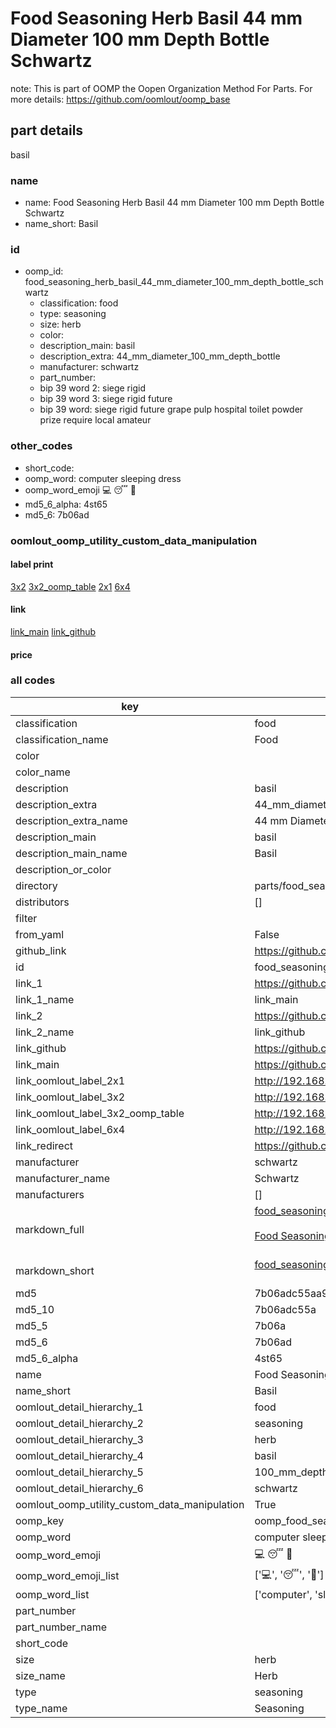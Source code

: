 # Food Seasoning Herb Basil 44 mm Diameter 100 mm Depth Bottle Schwartz  

note: This is part of OOMP the Oopen Organization Method For Parts. For more details: https://github.com/oomlout/oomp_base

##  part details
  



basil



### name
* name: Food Seasoning Herb Basil 44 mm Diameter 100 mm Depth Bottle Schwartz
* name_short: Basil
### id
* oomp_id: food_seasoning_herb_basil_44_mm_diameter_100_mm_depth_bottle_schwartz
  * classification: food
  * type: seasoning
  * size: herb
  * color: 
  * description_main: basil
  * description_extra: 44_mm_diameter_100_mm_depth_bottle
  * manufacturer: schwartz
  * part_number: 
  * bip 39 word 2: siege rigid
  * bip 39 word 3: siege rigid future
  * bip 39 word: siege rigid future grape pulp hospital toilet powder prize require local amateur

### other_codes
* short_code: 
* oomp_word: computer sleeping dress
* oomp_word_emoji :computer: :sleeping: :dress:
* md5_6_alpha: 4st65
* md5_6: 7b06ad






### oomlout_oomp_utility_custom_data_manipulation
#### label print
[3x2](http://192.168.1.245:1112/?label=oomp%204st65)
[3x2_oomp_table](http://192.168.1.108:1112/?label=oomp%204st65)
[2x1](http://192.168.1.242:1112/?label=oomp%204st65)
[6x4](http://192.168.1.55:1112/?label=oomp%204st65)    

#### link

[link_main](https://github.com/oomlout/oomlout_oomp_version_1_messy/tree/main/parts/food_seasoning_herb_basil_44_mm_diameter_100_mm_depth_bottle_schwartz) [link_github](https://github.com/oomlout/oomlout_oomp_version_1_messy/tree/main/parts/food_seasoning_herb_basil_44_mm_diameter_100_mm_depth_bottle_schwartz)                             

#### price







### all codes 
| key | value |  
| --- | --- |  
| classification | food |  
| classification_name | Food |  
| color |  |  
| color_name |  |  
| description | basil |  
| description_extra | 44_mm_diameter_100_mm_depth_bottle |  
| description_extra_name | 44 mm Diameter 100 mm Depth Bottle |  
| description_main | basil |  
| description_main_name | Basil |  
| description_or_color |   |  
| directory | parts/food_seasoning_herb_basil_44_mm_diameter_100_mm_depth_bottle_schwartz |  
| distributors | [] |  
| filter |  |  
| from_yaml | False |  
| github_link | https://github.com/oomlout/oomlout_oomp_part_src/tree/main/parts/food_seasoning_herb_basil_44_mm_diameter_100_mm_depth_bottle_schwartz |  
| id | food_seasoning_herb_basil_44_mm_diameter_100_mm_depth_bottle_schwartz |  
| link_1 | https://github.com/oomlout/oomlout_oomp_version_1_messy/tree/main/parts/food_seasoning_herb_basil_44_mm_diameter_100_mm_depth_bottle_schwartz |  
| link_1_name | link_main |  
| link_2 | https://github.com/oomlout/oomlout_oomp_version_1_messy/tree/main/parts/food_seasoning_herb_basil_44_mm_diameter_100_mm_depth_bottle_schwartz |  
| link_2_name | link_github |  
| link_github | https://github.com/oomlout/oomlout_oomp_version_1_messy/tree/main/parts/food_seasoning_herb_basil_44_mm_diameter_100_mm_depth_bottle_schwartz |  
| link_main | https://github.com/oomlout/oomlout_oomp_version_1_messy/tree/main/parts/food_seasoning_herb_basil_44_mm_diameter_100_mm_depth_bottle_schwartz |  
| link_oomlout_label_2x1 | http://192.168.1.242:1112/?label=oomp%204st65 |  
| link_oomlout_label_3x2 | http://192.168.1.245:1112/?label=oomp%204st65 |  
| link_oomlout_label_3x2_oomp_table | http://192.168.1.108:1112/?label=oomp%204st65 |  
| link_oomlout_label_6x4 | http://192.168.1.55:1112/?label=oomp%204st65 |  
| link_redirect | https://github.com/oomlout/oomlout_oomp_version_1_messy/tree/main/parts/food_seasoning_herb_basil_44_mm_diameter_100_mm_depth_bottle_schwartz |  
| manufacturer | schwartz |  
| manufacturer_name | Schwartz |  
| manufacturers | [] |  
| markdown_full | [food_seasoning_herb_basil_44_mm_diameter_100_mm_depth_bottle_schwartz](none)<br>[](none)<br>[Food Seasoning Herb Basil 44 Mm Diameter 100 Mm Depth Bottle Schwartz](none)<br><br> |  
| markdown_short | [food_seasoning_herb_basil_44_mm_diameter_100_mm_depth_bottle_schwartz](none)<br><br> |  
| md5 | 7b06adc55aa93c79b7d6b65cbd2e7e40 |  
| md5_10 | 7b06adc55a |  
| md5_5 | 7b06a |  
| md5_6 | 7b06ad |  
| md5_6_alpha | 4st65 |  
| name | Food Seasoning Herb Basil 44 mm Diameter 100 mm Depth Bottle Schwartz |  
| name_short | Basil |  
| oomlout_detail_hierarchy_1 | food |  
| oomlout_detail_hierarchy_2 | seasoning |  
| oomlout_detail_hierarchy_3 | herb |  
| oomlout_detail_hierarchy_4 | basil |  
| oomlout_detail_hierarchy_5 | 100_mm_depth |  
| oomlout_detail_hierarchy_6 | schwartz |  
| oomlout_oomp_utility_custom_data_manipulation | True |  
| oomp_key | oomp_food_seasoning_herb_basil_44_mm_diameter_100_mm_depth_bottle_schwartz |  
| oomp_word | computer sleeping dress |  
| oomp_word_emoji | :computer: :sleeping: :dress: |  
| oomp_word_emoji_list | [':computer:', ':sleeping:', ':dress:'] |  
| oomp_word_list | ['computer', 'sleeping', 'dress'] |  
| part_number |  |  
| part_number_name |  |  
| short_code |  |  
| size | herb |  
| size_name | Herb |  
| type | seasoning |  
| type_name | Seasoning |  
